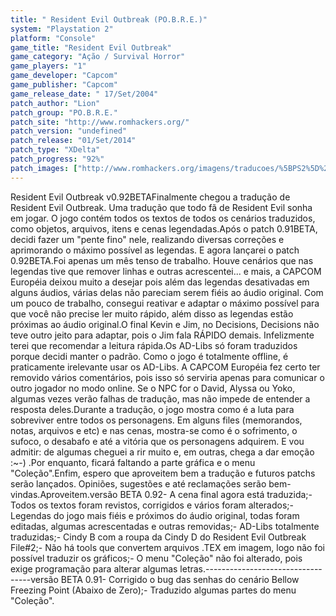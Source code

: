 ```yaml
---
title: " Resident Evil Outbreak (PO.B.R.E.)"
system: "Playstation 2"
platform: "Console"
game_title: "Resident Evil Outbreak"
game_category: "Ação / Survival Horror"
game_players: "1"
game_developer: "Capcom"
game_publisher: "Capcom"
game_release_date: " 17/Set/2004"
patch_author: "Lion"
patch_group: "PO.B.R.E."
patch_site: "http://www.romhackers.org/"
patch_version: "undefined"
patch_release: "01/Set/2014"
patch_type: "XDelta"
patch_progress: "92%"
patch_images: ["http://www.romhackers.org/imagens/traducoes/%5BPS2%5D%20Resident_Evil_Outbreak_Logo.jpg","http://www.romhackers.org/imagens/traducoes/%5BPS2%5D%20Resident_Evil_Outbreak%20-%20POBRE%20-%200.png","http://www.romhackers.org/imagens/traducoes/%5BPS2%5D%20Resident%20Evil%20Outbreak%20-%20POBRE%20-%201.png","http://www.romhackers.org/imagens/traducoes/%5BPS2%5D%20Resident%20Evil%20Outbreak%20-%20POBRE%20-%202.png"]
---
```

Resident Evil Outbreak v0.92BETAFinalmente chegou a tradução de Resident Evil Outbreak. Uma tradução que todo fã de Resident Evil sonha em jogar. O jogo contém todos os textos de todos os cenários traduzidos, como objetos, arquivos, itens e cenas legendadas.Após o patch 0.91BETA, decidi fazer um "pente fino" nele, realizando diversas correções e aprimorando o máximo possível as legendas. E agora lançarei o patch 0.92BETA.Foi apenas um mês tenso de trabalho. Houve cenários que nas legendas tive que remover linhas e outras acrescentei... e mais, a CAPCOM Européia deixou muito a desejar pois além das legendas desativadas em alguns áudios, várias delas não pareciam serem fiéis ao áudio original. Com um pouco de trabalho, consegui reativar e adaptar o máximo possível para que você não precise ler muito rápido, além disso as legendas estão próximas ao áudio original.O final Kevin e Jim, no Decisions, Decisions não teve outro jeito para adaptar, pois o Jim fala RÁPIDO demais. Infelizmente terei que recomendar a leitura rápida.Os AD-Libs só foram traduzidos porque decidi manter o padrão. Como o jogo é totalmente offline, é praticamente irelevante usar os AD-Libs. A CAPCOM Européia fez certo ter removido vários comentários, pois isso só serviria apenas para comunicar o outro jogador no modo online. Se o NPC for o David, Alyssa ou Yoko, algumas vezes verão falhas de tradução, mas não impede de entender a resposta deles.Durante a tradução, o jogo mostra como é a luta para sobreviver entre todos os personagens. Em alguns files (memorandos, notas, arquivos e etc) e nas cenas, mostra-se como é o sofrimento, o sufoco, o desabafo e até a vitória que os personagens adquirem. E vou admitir: de algumas cheguei a rir muito e, em outras, chega a dar emoção :~-) .Por enquanto, ficará faltando a parte gráfica e o menu "Coleção".Enfim, espero que aproveitem bem a tradução e futuros patchs serão lançados. Opiniões, sugestões e até reclamações serão bem-vindas.Aproveitem.versão BETA 0.92- A cena final agora está traduzida;- Todos os textos foram revistos, corrigidos e vários foram alterados;- Legendas do jogo mais fiéis e próximos do áudio original, todas foram editadas,   algumas acrescentadas e outras removidas;- AD-Libs totalmente traduzidas;- Cindy B com a roupa da Cindy D do Resident Evil Outbreak File#2;- Não há tools que convertem arquivos .TEX em imagem, logo não foi possível traduzir  os gráficos;- O menu "Coleção" não foi alterado, pois exige programação para alterar algumas letras.----------------------------------versão BETA 0.91- Corrigido o bug das senhas do cenário Bellow Freezing Point (Abaixo de Zero);- Traduzido algumas partes do menu "Coleção".